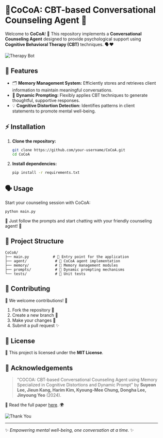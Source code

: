 # 🍫CoCoA: CBT-based Conversational Counseling Agent 💬

Welcome to **CoCoA**! 🧠 This repository implements a **Conversational Counseling Agent** designed to provide psychological support using **Cognitive Behavioral Therapy (CBT)** techniques. 🗣️❤️

![Therapy Bot](https://media.giphy.com/media/3o6gE5aYp8lBz6nU3a/giphy.gif)

## 🚀 Features

- 🗂️ **Memory Management System:** Efficiently stores and retrieves client information to maintain meaningful conversations.
- 🔄 **Dynamic Prompting:** Flexibly applies CBT techniques to generate thoughtful, supportive responses.
- 💡 **Cognitive Distortion Detection:** Identifies patterns in client statements to promote mental well-being.

## ⚡ Installation

1. **Clone the repository:**
   ```bash
   git clone https://github.com/your-username/CoCoA.git
   cd CoCoA
   ```
2. **Install dependencies:**
   ```bash
   pip install -r requirements.txt
   ```

## 🗣️ Usage

Start your counseling session with CoCoA:

```bash
python main.py
```

🤖 Just follow the prompts and start chatting with your friendly counseling agent! 🌟

## 📁 Project Structure

```
CoCoA/
├── main.py           # 🚀 Entry point for the application
├── agent/             # 🤖 CoCoA agent implementation
├── memory/            # 🧠 Memory management modules
├── prompts/           # 💬 Dynamic prompting mechanisms
└── tests/             # 🧪 Unit tests
```

## 🤝 Contributing

🌟 We welcome contributions! 🌟

1. Fork the repository 🍴
2. Create a new branch 🚀
3. Make your changes 🎯
4. Submit a pull request ✨

## 📜 License

📝 This project is licensed under the **MIT License**.

## 🙏 Acknowledgements

> "COCOA: CBT-based Conversational Counseling Agent using Memory Specialized in Cognitive Distortions and Dynamic Prompt" by **Suyeon Lee, Jieun Kang, Harim Kim, Kyoung-Mee Chung, Dongha Lee, Jinyoung Yeo** (2024).

📄 Read the full paper [here](https://arxiv.org/abs/2402.17546). 🌍

![Thank You](https://media.giphy.com/media/l4pTfx2qLszoacZRS/giphy.gif)

---

✨ *Empowering mental well-being, one conversation at a time.* ✨

